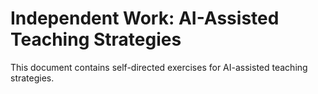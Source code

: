 # Independent Work: AI-Assisted Teaching Strategies

This document contains self-directed exercises for AI-assisted teaching strategies.